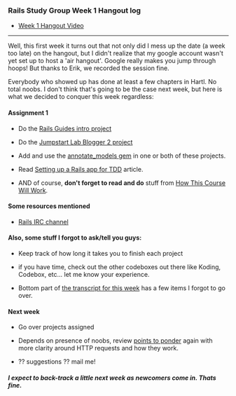 ### Rails Study Group Week 1 Hangout log

- [Week 1 Hangout Video](http://www.youtube.com/watch?v=5GcvIf-sFe4)

---

Well, this first week it turns out that not only did I mess up the date (a week too late) on the hangout, but I didn't realize that my google account wasn't yet set up to host a 'air hangout'.  Google really makes you jump through hoops!   But thanks to Erik, we recorded the session fine.

Everybody who showed up has done at least a few chapters in Hartl.  No total noobs.   I don't think that's going to be the case next week, but here is what we decided to conquer this week regardless:

#### Assignment 1

- Do the [Rails Guides intro project](http://guides.rubyonrails.org/getting_started.html)

- Do the [Jumpstart Lab Blogger 2 project](http://tutorials.jumpstartlab.com/projects/blogger.html)

- Add and use the [annotate_models gem](https://github.com/ctran/annotate_models) in one or both of these projects.

- Read [Setting up a Rails app for TDD](http://www.startuprocket.com/blog/how-to-setup-a-rails-app-for-test-driven-and-behavior-driven-development-with-rspec-and-capybara-webkit) article.

- AND of course, **don't forget to read and do** stuff from [How This Course Will Work](http://www.theodinproject.com/courses/ruby-on-rails/lessons/how-this-course-will-work).


#### Some resources mentioned

- [Rails IRC channel](http://irc.lc/freenode/rails)



#### Also, some stuff I forgot to ask/tell you guys:

- Keep track of how long it takes you to finish each project

- if you have time, check out the other codeboxes out there like Koding, Codebox, etc... let me know your experience.

- Bottom part of [the transcript for this week](https://github.com/afshinator/OdinRailsStudyGroup/blob/master/week1-transcript.md) has a few items I forgot to go over.


#### Next week  

- Go over projects assigned

- Depends on presence of noobs, review [points to ponder](https://github.com/afshinator/OdinRailsStudyGroup/blob/master/week1-pointsToPoinder.md) again with more clarity around HTTP requests and how they work.

- ?? suggestions ??  mail me!

##### I expect to back-track a little next week as newcomers come in.  Thats fine.
